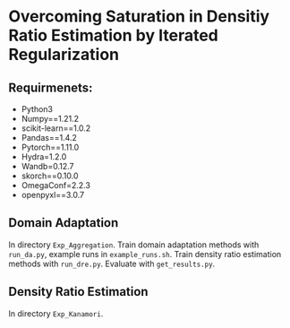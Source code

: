 # Overcoming Saturation in Densitiy Ratio Estimation by Iterated Regularization

## Requirmenets:
- Python3
- Numpy==1.21.2
- scikit-learn==1.0.2
- Pandas==1.4.2
- Pytorch==1.11.0
- Hydra=1.2.0
- Wandb=0.12.7
- skorch==0.10.0
- OmegaConf=2.2.3
- openpyxl==3.0.7

## Domain Adaptation
In directory `Exp_Aggregation`.
Train domain adaptation methods with `run_da.py`, example runs in `example_runs.sh`.
Train density ratio estimation methods with `run_dre.py`.
Evaluate with `get_results.py`.

## Density Ratio Estimation
In directory `Exp_Kanamori`.
